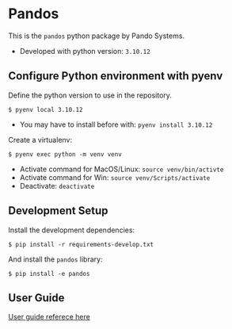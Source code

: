 # Pandos

This is the `pandos` python package by Pando Systems.


* Developed with python version: `3.10.12`


## Configure Python environment with pyenv

Define the python version to use in the repository.

```commandline
$ pyenv local 3.10.12
```
* You may have to install before with: `pyenv install 3.10.12`

Create a virtualenv:

```commandline
$ pyenv exec python -m venv venv
```
* Activate command for MacOS/Linux: `source venv/bin/activte`
* Activate command for Win: `source venv/Scripts/activate`
* Deactivate: `deactivate`


## Development Setup

Install the development dependencies:

```commandline
$ pip install -r requirements-develop.txt
```

And install the `pandos` library:

```commandline
$ pip install -e pandos
```

## User Guide

[User guide referece here](USER_GUIDE.md)

